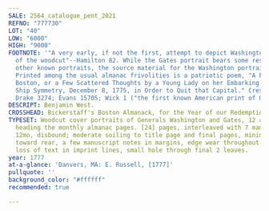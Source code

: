 ```yaml
---
SALE: 2564_catalogue_pent_2021
REFNO: "777730"
LOT: "40"
LOW: "6000"
HIGH: "9000"
FOOTNOTE: '"A very early, if not the first, attempt to depict Washington in the medium
  of the woodcut"--Hamilton 82. While the Gates portrait bears some resemblance to
  other known portraits, the source material for the Washington portrait is unknown.
  Printed among the usual almanac frivolities is a patriotic poem, "A Farewell to
  Boston, or a Few Scattered Thoughts by a Young Lady on her Embarking on Board the
  Ship Symmetry, December 8, 1775, in Order to Quit that Capital." Cresswell 209;
  Drake 3274; Evans 15705; Wick 1 ("the first known American print of George Washington").'
DESCRIPT: Benjamin West.
CROSSHEAD: Bickerstaff's Boston Almanack, for the Year of our Redemption, 1778.
TYPESET: Woodcut cover portraits of Generals Washington and Gates, 12 additional illustrations
  heading the monthly almanac pages. [24] pages, interleaved with 7 manuscript leaves.
  12mo, disbound; moderate soiling to title page and final pages, minimal dampstaining
  toward rear, a few manuscript notes in margins, edge wear throughout with slight
  loss of text in imprint lines, small hole through final 2 leaves.
year: 1777
at-a-glance: 'Danvers, MA: E. Russell, [1777]'
pullquote: ''
background_color: "#ffffff"
recommended: true

---
```


